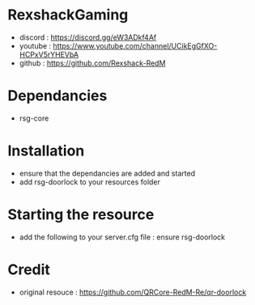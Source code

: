 # RexshackGaming
- discord : https://discord.gg/eW3ADkf4Af
- youtube : https://www.youtube.com/channel/UCikEgGfXO-HCPxV5rYHEVbA
- github : https://github.com/Rexshack-RedM

# Dependancies
- rsg-core

# Installation
- ensure that the dependancies are added and started
- add rsg-doorlock to your resources folder

# Starting the resource
- add the following to your server.cfg file : ensure rsg-doorlock

# Credit
- original resouce : https://github.com/QRCore-RedM-Re/qr-doorlock